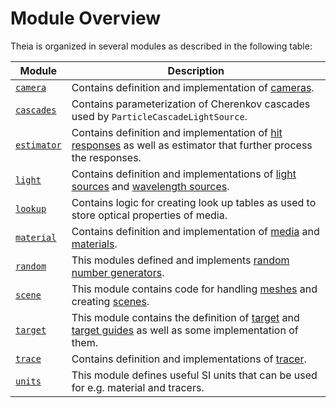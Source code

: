# Module Overview

Theia is organized in several modules as described in the following table:

| Module | Description |
|--------|-------------|
| [`camera`](camera.md) | Contains definition and implementation of [cameras](../pipeline/components.md#camera). |
| [`cascades`](cascades.md) | Contains parameterization of Cherenkov cascades used by `ParticleCascadeLightSource`. |
| [`estimator`](estimator.md) | Contains definition and implementation of [hit responses](../pipeline/components.md#hit-response) as well as estimator that further process the responses. |
| [`light`](light.md) | Contains definition and implementations of [light sources](../pipeline/components.md#light-source) and [wavelength sources](../pipeline/components.md#wavelength-source). |
| [`lookup`](lookup.md) | Contains logic for creating look up tables as used to store optical properties of media. |
| [`material`](material.md) | Contains definition and implementation of [media](../scene.md#medium) and [materials](../scene.md#materials). |
| [`random`](random.md) | This modules defined and implements [random number generators](../pipeline/components.md#random-number-generator). |
| [`scene`](scene.md) | This module contains code for handling [meshes](../scene.md#meshes-and-volume-border) and creating [scenes](../scene.md). |
| [`target`](target.md) | This module contains the definition of [target](../pipeline/components.md#target) and [target guides](../pipeline/components.md#target-guide) as well as some implementation of them. |
| [`trace`](trace.md) | Contains definition and implementations of [tracer](../pipeline/components.md). |
| [`units`](units.md) | This module defines useful SI units that can be used for e.g. material and tracers. |
